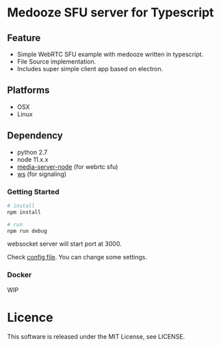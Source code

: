 # Medooze SFU server for Typescript

## Feature
- Simple WebRTC SFU example with medooze written in typescript.
- File Source implementation.
- Includes super simple client app based on electron.

## Platforms
- OSX
- Linux

## Dependency
- python 2.7
- node 11.x.x
- [media-server-node](https://github.com/medooze/media-server-node)
(for webrtc sfu)
- [ws](https://github.com/websockets/ws) (for signaling)

### Getting Started

```bash 
# install
npm install

# run 
npm run debug
```
websocket server will start port at 3000.

Check [config file](./src/config/config.ts). You can change some settings.
### Docker
WIP

# Licence
This software is released under the MIT License, see LICENSE.
